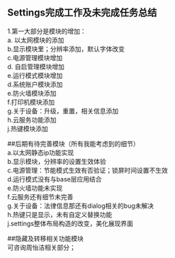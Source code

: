 ## Settings完成工作及未完成任务总结
  1.第一大部分是模块的增加：  
     a. 以太网模块的添加  
     b.显示模块里；分辨率添加，默认字体改变  
     c.电源管理模块增加  
     d. 自启管理模块增加  
     e.运行模式模块增加  
     d.系统账户模块添加  
     e.防火墙模块添加  
     f.打印机模块添加  
     g.关于设备：升级，重置，相关信息添加  
     h.云服务功能添加  
     j.热键模块添加
     
     
 ##后期有待完善模块（所有我能考虑到的细节）  
    a.以太网静态ip功能实现  
    b.显示模块，分辨率的设置生效体验  
    c.电源管理：节能模式生效有否验证；锁屏时间设置不生效  
    d.运行模式没有与base层应用结合  
    e.防火墙功能未实现  
    f.云服务还有细节未完善  
    g.关于设备：法律信息那还有dialog相关的bug未解决  
    h.热键只是显示，未有自定义替换功能  
    j.settings整体布局构造的改变，美化展现界面  
    
##隐藏及转移相关功能模块  
    可咨询周怡洁相关部分；
